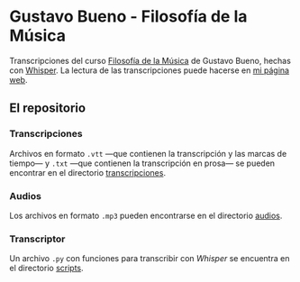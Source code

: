 # Gustavo Bueno - Filosofía de la Música

Transcripciones del curso [Filosofía de la Música](https://www.fgbueno.es/act/act021.htm) de Gustavo Bueno, hechas con [Whisper](https://github.com/openai/whisper). La lectura de las transcripciones puede hacerse en [mi página web](noguez.live/gbmusica).

## El repositorio

### Transcripciones
Archivos en formato `.vtt` —que contienen la transcripción y las marcas de tiempo— y `.txt` —que contienen la transcripción en prosa— se pueden encontrar en el directorio [transcripciones](transcripciones/).

### Audios
Los archivos en formato `.mp3` pueden encontrarse en el directorio [audios](audios/).

### Transcriptor
Un archivo `.py` con funciones para transcribir con *Whisper* se encuentra en el directorio [scripts](scripts/).
